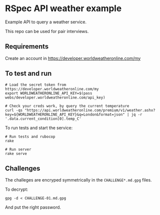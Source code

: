 RSpec API weather example
===========================

Example API to query a weather service.

This repo can be used for pair interviews.

Requirements
------------

Create an account in https://developer.worldweatheronline.com/my


To test and run
------

```
# Load the secret token from https://developer.worldweatheronline.com/my
export WORLDWEATHERONLINE_API_KEY=$(pass webs/developer.worldweatheronline.com/api_key)

# Check your creds work, by query the current temperature
curl -qs "https://api.worldweatheronline.com/premium/v1/weather.ashx?key=${WORLDWEATHERONLINE_API_KEY}&q=London&format=json" | jq -r '.data.current_condition[0].temp_C'
```

To run tests and start the service:

```
# Run tests and rubocop
rake

# Run server
rake serve
```

Challenges
----------

The challeges are encryped symmetrically in the `CHALLENGE*.md.gpg` files.

To decrypt:

```
gpg -d < CHALLENGE-01.md.gpg
```

And put the right password.
